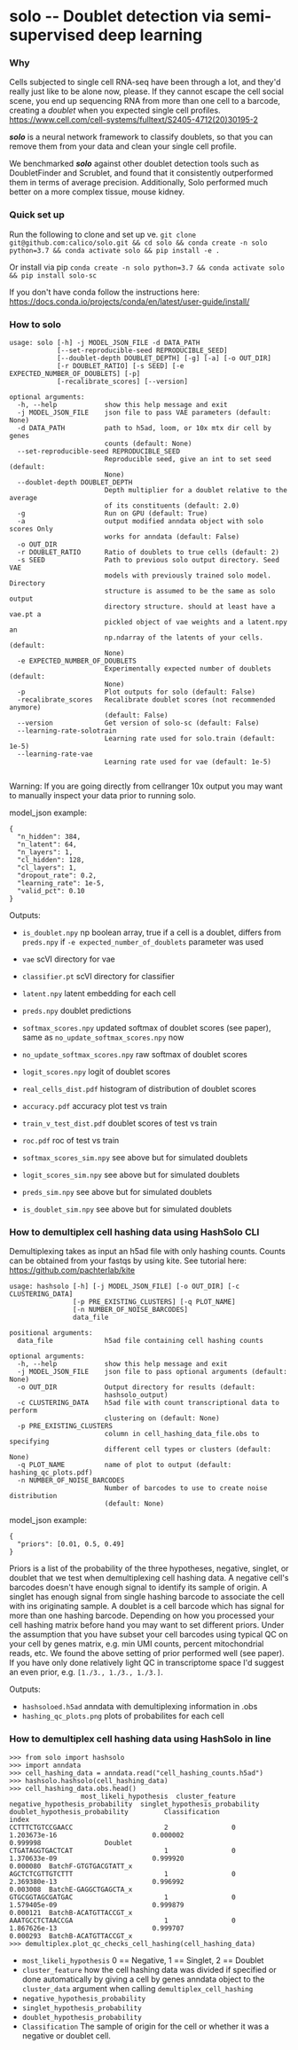 # solo -- Doublet detection via semi-supervised deep learning
### Why
Cells subjected to single cell RNA-seq have been through a lot, and they'd really just like to be alone now, please. If they cannot escape the cell social scene, you end up sequencing RNA from more than one cell to a barcode, creating a *doublet* when you expected single cell profiles. https://www.cell.com/cell-systems/fulltext/S2405-4712(20)30195-2

**_solo_** is a neural network framework to classify doublets, so that you can remove them from your data and clean your single cell profile.

We benchmarked **_solo_** against other doublet detection tools such as DoubletFinder and Scrublet, and found that it consistently outperformed them in terms of average precision. Additionally, Solo performed much better on a more complex tissue, mouse kidney. 

### Quick set up
Run the following to clone and set up ve.
`git clone git@github.com:calico/solo.git && cd solo && conda create -n solo python=3.7 && conda activate solo && pip install -e .`

Or install via pip
`conda create -n solo python=3.7 && conda activate solo && pip install solo-sc`

If you don't have conda follow the instructions here: https://docs.conda.io/projects/conda/en/latest/user-guide/install/

### How to solo
```
usage: solo [-h] -j MODEL_JSON_FILE -d DATA_PATH
            [--set-reproducible-seed REPRODUCIBLE_SEED]
            [--doublet-depth DOUBLET_DEPTH] [-g] [-a] [-o OUT_DIR]
            [-r DOUBLET_RATIO] [-s SEED] [-e EXPECTED_NUMBER_OF_DOUBLETS] [-p]
            [-recalibrate_scores] [--version]

optional arguments:
  -h, --help            show this help message and exit
  -j MODEL_JSON_FILE    json file to pass VAE parameters (default: None)
  -d DATA_PATH          path to h5ad, loom, or 10x mtx dir cell by genes
                        counts (default: None)
  --set-reproducible-seed REPRODUCIBLE_SEED
                        Reproducible seed, give an int to set seed (default:
                        None)
  --doublet-depth DOUBLET_DEPTH
                        Depth multiplier for a doublet relative to the average
                        of its constituents (default: 2.0)
  -g                    Run on GPU (default: True)
  -a                    output modified anndata object with solo scores Only
                        works for anndata (default: False)
  -o OUT_DIR
  -r DOUBLET_RATIO      Ratio of doublets to true cells (default: 2)
  -s SEED               Path to previous solo output directory. Seed VAE
                        models with previously trained solo model. Directory
                        structure is assumed to be the same as solo output
                        directory structure. should at least have a vae.pt a
                        pickled object of vae weights and a latent.npy an
                        np.ndarray of the latents of your cells. (default:
                        None)
  -e EXPECTED_NUMBER_OF_DOUBLETS
                        Experimentally expected number of doublets (default:
                        None)
  -p                    Plot outputs for solo (default: False)
  -recalibrate_scores   Recalibrate doublet scores (not recommended anymore)
                        (default: False)
  --version             Get version of solo-sc (default: False)
  --learning-rate-solotrain             
                        Learning rate used for solo.train (default: 1e-5)
  --learning-rate-vae             
                        Learning rate used for vae (default: 1e-5)
                        
```

Warning: If you are going directly from cellranger 10x output you may want to manually inspect your data prior to running solo.

model_json example:
```
{
  "n_hidden": 384,
  "n_latent": 64,
  "n_layers": 1,
  "cl_hidden": 128,
  "cl_layers": 1,
  "dropout_rate": 0.2,
  "learning_rate": 1e-5,
  "valid_pct": 0.10
}
```

Outputs:
* `is_doublet.npy`  np boolean array, true if a cell is a doublet, differs from `preds.npy` if `-e expected_number_of_doublets` parameter was used
* `vae` scVI directory for vae
* `classifier.pt` scVI directory for classifier
* `latent.npy` latent embedding for each cell             
* `preds.npy` doublet predictions
* `softmax_scores.npy` updated softmax of doublet scores (see paper), same as `no_update_softmax_scores.npy` now
* `no_update_softmax_scores.npy` raw softmax of doublet scores

* `logit_scores.npy`	logit of doublet scores
* `real_cells_dist.pdf` histogram of distribution of doublet scores
*  `accuracy.pdf` accuracy plot test vs train
*  `train_v_test_dist.pdf` doublet scores of test vs train
*  `roc.pdf`	roc of test vs train
*  `softmax_scores_sim.npy` see above but for simulated doublets
*  `logit_scores_sim.npy` see above but for simulated doublets
*  `preds_sim.npy`	see above but for simulated doublets
*  `is_doublet_sim.npy` see above but for simulated doublets


### How to demultiplex cell hashing data using HashSolo CLI

Demultiplexing takes as input an h5ad file with only hashing counts. Counts can be obtained from your fastqs by using kite. See tutorial here: https://github.com/pachterlab/kite

```
usage: hashsolo [-h] [-j MODEL_JSON_FILE] [-o OUT_DIR] [-c CLUSTERING_DATA]
                [-p PRE_EXISTING_CLUSTERS] [-q PLOT_NAME]
                [-n NUMBER_OF_NOISE_BARCODES]
                data_file

positional arguments:
  data_file             h5ad file containing cell hashing counts

optional arguments:
  -h, --help            show this help message and exit
  -j MODEL_JSON_FILE    json file to pass optional arguments (default: None)
  -o OUT_DIR            Output directory for results (default:
                        hashsolo_output)
  -c CLUSTERING_DATA    h5ad file with count transcriptional data to perform
                        clustering on (default: None)
  -p PRE_EXISTING_CLUSTERS
                        column in cell_hashing_data_file.obs to specifying
                        different cell types or clusters (default: None)
  -q PLOT_NAME          name of plot to output (default: hashing_qc_plots.pdf)
  -n NUMBER_OF_NOISE_BARCODES
                        Number of barcodes to use to create noise distribution
                        (default: None)
```

model_json example:
```
{
  "priors": [0.01, 0.5, 0.49]
}
```

Priors is a list of the probability of the three hypotheses, negative, singlet,
or doublet that we test when demultiplexing cell hashing data. A negative cell's barcodes
doesn't have enough signal to identify its sample of origin. A singlet has
enough signal from single hashing barcode to associate the cell with ins
originating sample. A doublet is a cell barcode which has signal for more than one hashing barcode.
Depending on how you processed your cell hashing matrix before hand you may
want to set different priors. Under the assumption that you have subset your cell
barcodes using typical QC on your cell by genes matrix, e.g. min UMI counts,
percent mitochondrial reads, etc. We found the above setting of prior performed
well (see paper). If you have only done relatively light QC in transcriptome space
 I'd suggest an even prior, e.g. `[1./3., 1./3., 1./3.]`.


Outputs:
*  `hashsoloed.h5ad` anndata with demultiplexing information in .obs
*  `hashing_qc_plots.png` plots of probabilites for each cell


### How to demultiplex cell hashing data using HashSolo in line

```
>>> from solo import hashsolo
>>> import anndata
>>> cell_hashing_data = anndata.read("cell_hashing_counts.h5ad")
>>> hashsolo.hashsolo(cell_hashing_data)
>>> cell_hashing_data.obs.head()
                  most_likeli_hypothesis  cluster_feature  negative_hypothesis_probability  singlet_hypothesis_probability  doublet_hypothesis_probability         Classification
index                                                                                                                                                                            
CCTTTCTGTCCGAACC                       2                0                     1.203673e-16                        0.000002                        0.999998                Doublet
CTGATAGGTGACTCAT                       1                0                     1.370633e-09                        0.999920                        0.000080  BatchF-GTGTGACGTATT_x
AGCTCTCGTTGTCTTT                       1                0                     2.369380e-13                        0.996992                        0.003008  BatchE-GAGGCTGAGCTA_x
GTGCGGTAGCGATGAC                       1                0                     1.579405e-09                        0.999879                        0.000121  BatchB-ACATGTTACCGT_x
AAATGCCTCTAACCGA                       1                0                     1.867626e-13                        0.999707                        0.000293  BatchB-ACATGTTACCGT_x
>>> demultiplex.plot_qc_checks_cell_hashing(cell_hashing_data)
```


* `most_likeli_hypothesis` 0 == Negative, 1 == Singlet, 2 == Doublet
* `cluster_feature` how the cell hashing data was divided if specified or done automatically by giving a cell by genes anndata object to the `cluster_data` argument when calling `demultiplex_cell_hashing`
* `negative_hypothesis_probability`  
* `singlet_hypothesis_probability`  
* `doublet_hypothesis_probability`         
* `Classification` The sample of origin for the cell or whether it was a negative or doublet cell.
